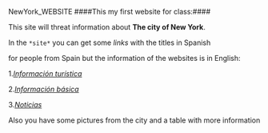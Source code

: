 NewYork_WEBSITE
####This my first website for class:####

This site will threat information about **The city of New York**.

In the `*site*` you can get some *links* with the titles in Spanish

for people from Spain but the information of the websites is in English:

1.*[Información turística](http://www.nycgo.com/)*

2.*[Información básica](https://es.wikipedia.org/wiki/Nueva_York)*

3.*[Noticias](http://www.nydailynews.com)*

Also you have some pictures from the city and a table with more information






